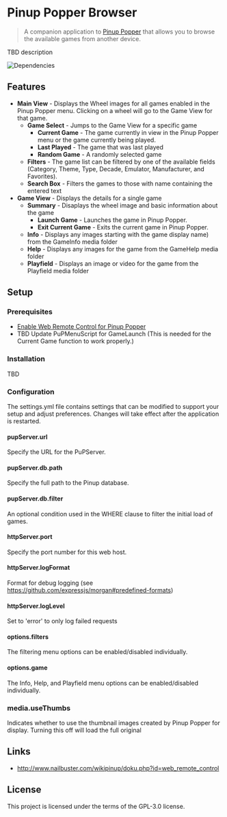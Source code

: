 # Pinup Popper Browser

> A companion application to [Pinup Popper](http://www.nailbuster.com/wikipinup/) that allows you to browse the available games from another device.

TBD description

![Dependencies](https://david-dm.org/doogie2301/pinup-popper-browser.svg)

## Features

- **Main View** - Displays the Wheel images for all games enabled in the Pinup Popper menu. Clicking on a wheel will go to the Game View for that game.
  - **Game Select** - Jumps to the Game View for a specific game
    - **Current Game** - The game currently in view in the Pinup Popper menu or the game currently being played.
    - **Last Played** - The game that was last played
    - **Random Game** - A randomly selected game
  - **Filters** - The game list can be filtered by one of the available fields (Category, Theme, Type, Decade, Emulator, Manufacturer, and Favorites).
  - **Search Box** - Filters the games to those with name containing the entered text
- **Game View** - Displays the details for a single game
  - **Summary** - Disaplays the wheel image and basic information about the game
    - **Launch Game** - Launches the game in Pinup Popper.
    - **Exit Current Game** - Exits the current game in Pinup Popper.
  - **Info** - Displays any images starting with the game display name) from the GameInfo media folder
  - **Help** - Displays any images for the game from the GameHelp media folder
  - **Playfield** - Displays an image or video for the game from the Playfield media folder

## Setup

### Prerequisites

- [Enable Web Remote Control for Pinup Popper](http://www.nailbuster.com/wikipinup/doku.php?id=web_remote_control)
- TBD Update PuPMenuScript for GameLaunch (This is needed for the Current Game function to work properly.)

### Installation

TBD

### Configuration

The settings.yml file contains settings that can be modified to support your setup and adjust preferences. Changes will take effect after the application is restarted.

#### pupServer.url

Specify the URL for the PuPServer.

#### pupServer.db.path

Specify the full path to the Pinup database.

#### pupServer.db.filter

An optional condition used in the WHERE clause to filter the initial load of games.

#### httpServer.port

Specify the port number for this web host.

#### httpServer.logFormat

Format for debug logging (see https://github.com/expressjs/morgan#predefined-formats)

#### httpServer.logLevel

Set to 'error' to only log failed requests

#### options.filters

The filtering menu options can be enabled/disabled individually.

#### options.game

The Info, Help, and Playfield menu options can be enabled/disabled individually.

### media.useThumbs

Indicates whether to use the thumbnail images created by Pinup Popper for display. Turning this off will load the full original

## Links

- http://www.nailbuster.com/wikipinup/doku.php?id=web_remote_control

## License

This project is licensed under the terms of the GPL-3.0 license.
